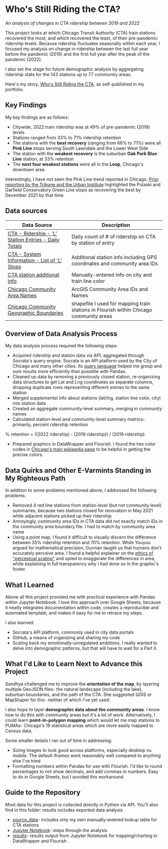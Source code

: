 # Who's Still Riding the CTA?
_An analysis of changes in CTA ridership between 2019 and 2022_

This project looks at which Chicago Transit Authority (CTA) train stations recovered the most, and which recovered the least, of their pre-pandemic ridership levels. Because ridership fluctuates seasonally <em>within</em> each year, I focused my analysis on change in ridership between the last full year before the pandemic (2019) and the first full year after the peak of the pandemic (2022).

I also set the stage for future demographic analysis by aggregating ridership stats for the 143 stations up to 77 community areas.

Here's my story, [Who's Still Riding the CTA](https://reliablerascal.github.io/cta-ridership/), as self-published in my portfolio.

## Key Findings
My key findings are as follows:
* Citywide, 2022 train ridership was at 49% of pre-pandemic (2019) levels
* Stations ranged from 33% to 71% ridership retention
* The stations with the **best recovery** (ranging from 66% to 71%) were all **Pink Line** stops serving South Lawndale and the Lower West Side
* The station with the **weakest recovery** is the suburban **Oak Park Blue Line** station, at 33% retention
* The **next four weakest stations** were all in the **Loop**, Chicago's downtown area

Interestingly, I have not seen the Pink Line trend reported in Chicago. [Prior reporting by the Tribune and the Urban Institute](https://archive.is/a3wM8#selection-1181.0-1181.124) highlighted the Pulaski and Garfield Conservatory Green Line stops as recovering the best by December 2021  by that time.

## Data sources
|Data Source|Description|
|---|---|
|[CTA - Ridership - 'L' Station Entries - Daily Totals](https://data.cityofchicago.org/Transportation/CTA-Ridership-L-Station-Entries-Daily-Totals/5neh-572f)|Daily count of # of ridership on CTA by station of entry|
|[CTA - System Information - List of 'L' Stops](https://data.cityofchicago.org/Transportation/CTA-System-Information-List-of-L-Stops/8pix-ypme) |Additional station info including GPS coordinates and community area IDs|
|[CTA station additional info](source_data/lkup_stations_info.csv)|Manually-entered info on city and train line color|
|[Chicago Community Area Names](https://services7.arcgis.com/8kZv9DESIQ1hYuyJ/arcgis/rest/services/Chicago_Community_areas/FeatureServer/0/query?where=1%3D1&outFields=OBJECTID,community&returnGeometry=false&outSR=4326&f=json)| ArcGIS Community Area IDs and Names|
|[Chicago Community Geographic Boundaries](https://data.cityofchicago.org/Facilities-Geographic-Boundaries/Boundaries-Community-Areas-current-/cauq-8yn6)| shapefile I used for mapping train stations in Flourish within Chicago community areas|


## Overview of Data Analysis Process
My data analysis process required the following steps:
* Acquired ridership and station data via API, aggregated through Socrata's query engine. Socrata is an API platform used by the City of Chicago and many other cities. Its [query language](https://dev.socrata.com/docs/queries/) helped me group and sum results more efficiently than possible with Pandas.
* Cleaned up data by removing a previously closed station, re-organizing data structures to get Lat and Lng coordinates as separate columns, dropping duplicate rows representing different entries to the same station
* Merged supplemental info about stations (lat/lng, station line color, city) into station data
* Created an aggregate community-level summary, merging in community names
* Calculated station-level and community-level summary metrics- primarily, percent ridership retention

% retention = ((2022 ridership) - (2019 ridership)) / (2019 ridership)

* Prepared graphics in DataWrapper and Flourish. I found the hex color codes in [Chicago's train wikipedia page](https://en.wikipedia.org/wiki/Chicago_%22L%22) to be helpful in getting the precise colors.

## Data Quirks and Other E-Varmints Standing in My Righteous Path
In addition to some problems mentioned above, I addressed the following problems:
* Removed 4 red line stations from station-level (but not community level) summaries, because two stations closed for renovation in May 2021 while adjacent stations picked up their ridership
* Annoyingly, community area IDs in CTA data did not exactly match IDs in the community area boundary file. I had to match by community area name
* Using a point map, I found it difficult to visually discern the difference between 35% ridership retention and 70% retention. While Youyou argued for mathematical precision, Gurman taught us that humans don't accurately perceive area. I found a helpful explainer on the [ethics of "perceptual scaling"](https://makingmaps.net/2007/08/28/perceptual-scaling-of-map-symbols/) and opted to exaggerate the differences in area, while explaining in full transparency why I had done so in the graphic's footer.

## What I Learned
Above all this project provided me with practical experience with Pandas within Jupyter Notebook. I love this approach over Google Sheets, because it neatly integrates documentation within code, creates a reproducible and automated template, and makes it easy for me to retrace my steps.

I also learned:
* Socrata's API platform, commonly used in city data portals
* GitHub, a means of organizing and sharing my code
* Scaling back my emotionally-unregulated ambitions. I really wanted to delve into demographic patterns, but that will have to wait for a Part II.

## What I'd Like to Learn Next to Advance this Project
Sandhya challenged me to improve the **orientation of the map**, by layering multiple GeoJSON files- the natural landscape (including the lake), suburban boundaries, and the path of the CTA. She suggested QGIS or MapShaper for this- neither of which I've yet used.

I also hope to layer **demographic data about the community areas**. I know how to do this with community areas but it's a lot of work. Alternatively, I could learn **point-in-polygon mapping** which would let me map stations to PUMAs- Chicago's 19 statistical areas which are more easily mapped to Census data.

Some smaller details I ran out of time in addressing:
* Sizing images to look good across platforms, especially desktop vs. mobile. The default iframes work reasonably well compared to anything else I've tried
* Formatting numbers within Pandas for use with Flourish. I'd like to round percentages to not show decimals, and add commas in numbers. Easy to do in Google Sheets, but I avoided this workaround.

## Guide to the Repository
Most data for this project is collected directly in Python via API. You'll also find in this folder:
results includes exported data analysis

* [source_data](source/data/)- includes only my own manually-entered lookup table for CTA stations
* [Jupyter Notebook](cta_ridership.ipynb)- steps through the analysis
* [results](results/)- results output from Jupyter Notebook for mapping/charting in DataWrapper and Flourish